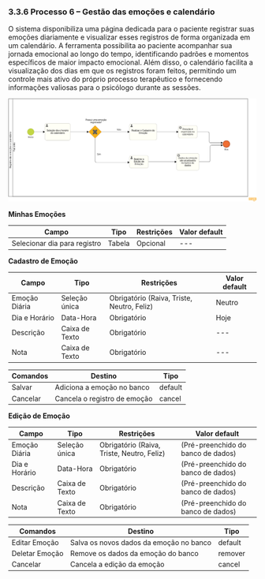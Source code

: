 ### 3.3.6 Processo 6 – Gestão das emoções e calendário

O sistema disponibiliza uma página dedicada para o paciente registrar suas emoções diariamente e visualizar esses registros de forma organizada em um calendário. A ferramenta possibilita ao paciente acompanhar sua jornada emocional ao longo do tempo, identificando padrões e momentos específicos de maior impacto emocional. Além disso, o calendário facilita a visualização dos dias em que os registros foram feitos, permitindo um controle mais ativo do próprio processo terapêutico e fornecendo informações valiosas para o psicólogo durante as sessões.

![Bpmn emoções](images/bpmnEmocoes.png "Modelo BPMN do Processo 4.")

**Minhas Emoções**

| **Campo**       | **Tipo**         | **Restrições** | **Valor default** |
| ---             | ---              | ---            | ---               |
| Selecionar dia para registro | Tabela  |  Opcional              |   ---               |

**Cadastro de Emoção**

| **Campo**       | **Tipo**         | **Restrições** | **Valor default** |
| ---             | ---              | ---            | ---               |
| Emoção Diária    | Seleção única    |  Obrigatório (Raiva, Triste, Neutro, Feliz)   |   Neutro          |
| Dia e Horário | Data-Hora    |  Obrigatório   |   Hoje            |
| Descrição       | Caixa de Texto   | Obrigatório    | ---               |
| Nota       | Caixa de Texto   | Obrigatório    | ---               |

| **Comandos**         |  **Destino**                   | **Tipo** |
| ---                  | ---                            | ---               |
| Salvar            | Adiciona a emoção no banco   | default           |
| Cancelar             | Cancela o registro de emoção             | cancel            |

**Edição de Emoção**

| **Campo**       | **Tipo**         | **Restrições** | **Valor default** |
| ---             | ---              | ---            | ---               |
| Emoção Diária    | Seleção única    |  Obrigatório (Raiva, Triste, Neutro, Feliz)   |   (Pré-preenchido do banco de dados)          |
| Dia e Horário | Data-Hora    |  Obrigatório   |   (Pré-preenchido do banco de dados)            |
| Descrição       | Caixa de Texto   | Obrigatório    | (Pré-preenchido do banco de dados)               |
| Nota       | Caixa de Texto   | Obrigatório    | (Pré-preenchido do banco de dados)               |

| **Comandos**         |  **Destino**                   | **Tipo** |
| ---                  | ---                            | ---               |
| Editar Emoção            | Salva os novos dados da emoção no banco   | default           |
| Deletar Emoção            | Remove os dados da emoção do banco   | remover           |
| Cancelar             | Cancela a edição da emoção             | cancel            |
